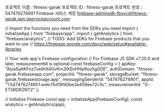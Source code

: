 프로젝트 이름 : fitness-garak
프로젝트 ID : fitness-garak
프로젝트 번호 : 547476274901
Firebase 서비스 계정
firebase-adminsdk-fbsvc@fitness-garak.iam.gserviceaccount.com

// Import the functions you need from the SDKs you need
import { initializeApp } from "firebase/app";
import { getAnalytics } from "firebase/analytics";
// TODO: Add SDKs for Firebase products that you want to use
// https://firebase.google.com/docs/web/setup#available-libraries

// Your web app's Firebase configuration
// For Firebase JS SDK v7.20.0 and later, measurementId is optional
const firebaseConfig = {
apiKey: "AIzaSyAKFnz7veilhX4GvKm3lXEnHHp9ou5gGDE",
authDomain: "fitness-garak.firebaseapp.com",
projectId: "fitness-garak",
storageBucket: "fitness-garak.firebasestorage.app",
messagingSenderId: "547476274901",
appId: "1:547476274901:web:f5d19f40be2e459ee72c5c",
measurementId: "G-ET5RDRZNT2"
};

// Initialize Firebase
const app = initializeApp(firebaseConfig);
const analytics = getAnalytics(app);
